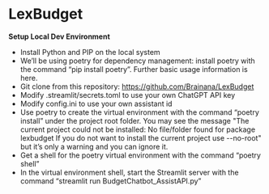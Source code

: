 # LexBudget
**Setup Local Dev Environment**
  - Install Python and PIP on the local system
  - We’ll be using poetry for dependency management: install poetry with the command “pip install poetry”. Further basic usage information is here.
  - Git clone from this repository: https://github.com/Brainana/LexBudget
  - Modify .streamlit/secrets.toml to use your own ChatGPT API key
  - Modify config.ini to use your own assistant id
  - Use poetry to create the virtual environment with the command “poetry install” under the project root folder. You may see the message "The current project could not be installed: No file/folder found for package lexbudget If you do not want to install the current project use --no-root" but it’s only a warning and you can ignore it.
  - Get a shell for the poetry virtual environment with the command “poetry shell”
  - In the virtual environment shell, start the Streamlit server with the command “streamlit run BudgetChatbot_AssistAPI.py”

